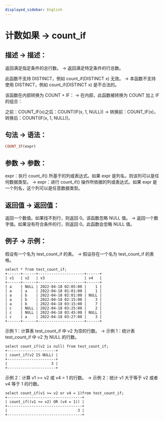 ```yaml
---
displayed_sidebar: English
---
```



# 计数如果 -> count_if

## 描述 -> 描述：

返回满足指定条件的总行数。 -> 返回满足特定条件的行总数。

此函数不支持 DISTINCT，例如 count_if(DISTINCT x) 无效。 -> 本函数不支持使用 DISTINCT，例如 count_if(DISTINCT x) 是不合法的。

该函数在内部转换为 COUNT + IF： -> 在内部，此函数被转换为 COUNT 加上 IF 的组合：

之前：COUNT_IF(x)之后：COUNT(IF(x, 1, NULL)) -> 转换前：COUNT_IF(x)，转换后：COUNT(IF(x, 1, NULL))。

## 句法 -> 语法：

```Haskell
COUNT_IF(expr)
```

## 参数 -> 参数：

expr：执行 count_if() 所基于的列或表达式。如果 expr 是列名，则该列可以是任何数据类型。 -> expr：进行 count_if() 操作所依据的列或表达式。如果 expr 是一个列名，这个列可以是任意数据类型。

## 返回值 -> 返回值：

返回一个数值。如果找不到行，则返回 0。该函数忽略 NULL 值。 -> 返回一个数字值。如果没有符合条件的行，则返回 0。此函数会忽略 NULL 值。

## 例子 -> 示例：

假设有一个名为 test_count_if 的表。 -> 假设存在一个名为 test_count_if 的表格。

```Plain
select * from test_count_if;
+------+------+---------------------+------+
| v1   | v2   | v3                  | v4   |
+------+------+---------------------+------+
| a    | NULL | 2022-04-18 02:05:00 |    1 |
| a    | a    | 2022-04-18 01:01:00 |    1 |
| a    | b    | 2022-04-18 02:01:00 | NULL |
| a    | b    | 2022-04-18 02:15:00 |    3 |
| a    | b    | 2022-04-18 03:15:00 |    7 |
| c    | NULL | 2022-04-18 03:25:00 |    2 |
| c    | NULL | 2022-04-18 03:45:00 | NULL |
| c    | a    | 2022-04-18 03:27:00 |    3 |
+------+------+---------------------+------+
```

示例 1：计算表 test_count_if 中 v2 为空的行数。 -> 示例 1：统计表 test_count_if 中 v2 为 NULL 的行数。

```Plain
select count_if(v2 is null) from test_count_if;
+----------------------+
| count_if(v2 IS NULL) |
+----------------------+
|                    3 |
+----------------------+
```

示例 2：计算 v1 >= v2 或 v4 = 1 的行数。 -> 示例 2：统计 v1 大于等于 v2 或者 v4 等于 1 的行数。

```Plain
select count_if(v1 >= v2 or v4 = 1)from test_count_if;
+----------------------------------+
| count_if((v1 >= v2) OR (v4 = 1)) |
+----------------------------------+
|                                3 |
+----------------------------------+
```
